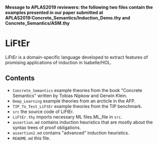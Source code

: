**Message to APLAS2019 reviewers: the following two files contain the examples presented in our paper submitted at APLAS2019:Concrete_Semantics/Induction_Demo.thy and Concrete_Semantics/ASM.thy**

# LiFtEr

LiFtEr is a domain-specific language developed to extract features of promising applications of induction in Isabelle/HOL.

## Contents
- `Concrete_Semantics`  example theories from the book "Concrete Semantics" written by Tobias Nipkow and Gerwin Klein.
- `Deep_Learning`       example theories from an arcticle in the AFP.
- `TIP_To_Test_LiFtEr`  example theories from the TIP benchmark.
- `src`                 the source code of LiFtEr.
- `LiFtEr.thy`          imports necessary ML files.ML_file in `src`.
- `assertion.md`        contains induction heuristics that are mostly about the syntax trees of proof obligations.
- `assertion2.md`       contains "advanced" induction heuristics.
- `README.md`           this file.

